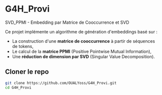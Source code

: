 # G4H_Provi

 SVD_PPMI - Embedding par Matrice de Cooccurrence et SVD

Ce projet implémente un algorithme de génération d'embeddings basé sur :
- La construction d'une **matrice de cooccurrence** à partir de séquences de tokens,
- Le calcul de la **matrice PPMI** (Positive Pointwise Mutual Information),
- Une **réduction de dimension par SVD** (Singular Value Decomposition).


## Cloner le repo

```bash
git clone https://github.com/OUALYoss/G4H_Provi.git
cd G4H_Provi